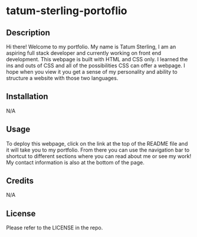 # tatum-sterling-portoflio
## Description
Hi there! Welcome to my portfolio. My name is Tatum Sterling, I am an aspiring full stack developer and currently working on front end development. This webpage is built with HTML and CSS only. I learned the ins and outs of CSS and all of the possibilities CSS can offer a webpage. I hope when you view it you get a sense of my personality and ability to structure a website with those two languages. 

## Installation
N/A

## Usage
To deploy this webpage, click on the link at the top of the README file and it will take you to my portfolio. From there you can use the navigation bar to shortcut to different sections where you can read about me or see my work! My contact information is also at the bottom of the page.

## Credits
N/A

## License
Please refer to the LICENSE in the repo.
